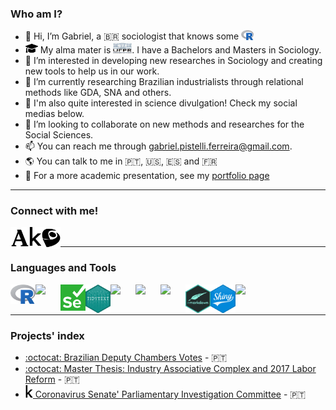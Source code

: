 ### Who am I?
- 👋 Hi, I’m Gabriel, a 🇧🇷 sociologist that knows some <img src="https://raw.githubusercontent.com/gpistelli/gpistelli/c4b4ab8ee33f0ae633d53a6cba47961f90f3cf63/img/R-project.svg" width="20">
- <img src=https://raw.githubusercontent.com/gpistelli/gpistelli/5d5088841c462575765281abe9dd861d97e0d3a0/img/graduation-cap.svg width="20"> My alma mater is <img src=https://raw.githubusercontent.com/gpistelli/gpistelli/main/img/Ufpr_logo.jpg width="30">. I have a Bachelors and Masters in Sociology.
- 👀 I’m interested in developing new researches in Sociology and creating new tools to help us in our work.
- 🧪 I’m currently researching Brazilian industrialists through relational methods like GDA, SNA and others.
- 💬 I'm also quite interested in science divulgation! Check my social medias below.
- 🤝 I’m looking to collaborate on new methods and researches for the Social Sciences.
- 📫 You can reach me through gabriel.pistelli.ferreira@gmail.com.
- 🌎 You can talk to me in 🇵🇹, 🇺🇸󠁧, 🇪🇸 and 🇫🇷
- 👔 For a more academic presentation, see my [portfolio page](https://gpistelli.github.io)

---

### Connect with me!

[<img align="left" src=https://raw.githubusercontent.com/gpistelli/gpistelli/5d5088841c462575765281abe9dd861d97e0d3a0/img/academia.svg width="30">](https://ufpr.academia.edu/GabrielPistelliFerreira) 
[<img align="left" src=https://raw.githubusercontent.com/gpistelli/gpistelli/5d5088841c462575765281abe9dd861d97e0d3a0/img/kaggle.svg width="20" height = "30">](https://www.kaggle.com/gabrielpistelli)
[<img align="left" src=https://raw.githubusercontent.com/gpistelli/gpistelli/5d5088841c462575765281abe9dd861d97e0d3a0/img/lattes.svg width="30">](http://buscatextual.cnpq.br/buscatextual/visualizacv.do?id=K2138347Y9)

<br />

---

### Languages and Tools

<img align="left" src=https://raw.githubusercontent.com/gpistelli/gpistelli/c4b4ab8ee33f0ae633d53a6cba47961f90f3cf63/img/R-project.svg width="40">
<img align="left" src=https://rvest.tidyverse.org/logo.png width="40">
<img align="left" src=https://raw.githubusercontent.com/gpistelli/gpistelli/4466888bb99385a373a2f3ca823a91a4c4ff35aa/img/Selenium.svg width="40">
<img align="left" src=https://raw.githubusercontent.com/gpistelli/gpistelli/main/img/tidytext.png width="40">
<img align="left" src=https://stringr.tidyverse.org/logo.png width="40">
<img align="left" src=https://ggplot2.tidyverse.org/logo.png width="40">
<img align="left" src=https://dplyr.tidyverse.org/logo.png width="40">
<img align="left" src=https://raw.githubusercontent.com/rstudio/rmarkdown/main/man/figures/logo.png width="40">
<img align="left" src=https://raw.githubusercontent.com/rstudio/hex-stickers/9f15fdc46b6e569ac61af9919cb322290c9c5496/SVG/shiny.svg width="40">
<img align="left" src=https://igraph.org/img/igraph_logo_black.svg width="40">

<br />
<br />

---

### Projects' index

- [:octocat: Brazilian Deputy Chambers Votes](https://github.com/gpistelli/BR-congress-votes) - 🇵🇹
- [:octocat: Master Thesis: Industry Associative Complex and 2017 Labor Reform](https://github.com/gpistelli/comp-assoc-ind-ref-trab) - 🇵🇹
- [<img src=https://raw.githubusercontent.com/gpistelli/gpistelli/5d5088841c462575765281abe9dd861d97e0d3a0/img/kaggle.svg width="12" height = "20"> Coronavirus Senate' Parliamentary Investigation Committee](https://www.kaggle.com/datasets/gabrielpistelli/notas-taquigrficas-da-cpi-da-covid) - 🇵🇹
